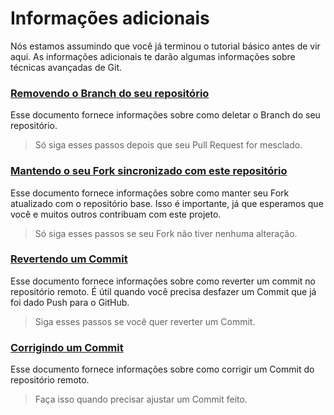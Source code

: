 # Informações adicionais

Nós estamos assumindo que você já terminou o tutorial básico antes de vir aqui. As informações adicionais te darão algumas informações sobre técnicas avançadas de Git.

### [ Removendo o Branch do seu repositório ](removing-branch-from-your-repository.pt_br.md)
Esse documento fornece informações sobre como deletar o Branch do seu repositório.
> Só siga esses passos depois que seu Pull Request for mesclado.

### [ Mantendo o seu Fork sincronizado com este repositório ](keeping-your-fork-synced-with-this-repository.pt_br.md)
Esse documento fornece informações sobre como manter seu Fork atualizado com o repositório base. Isso é importante, já que esperamos que você e muitos outros contribuam com este projeto.
> Só siga esses passos se seu Fork não tiver nenhuma alteração.

### [ Revertendo um Commit](reverting-a-commit.pt_br.md)
Esse documento fornece informações sobre como reverter um commit no repositório remoto. É útil quando você precisa desfazer um Commit que já foi dado Push para o GitHub.
> Siga esses passos se você quer reverter um Commit.

### [ Corrigindo um Commit](amending-a-commit.pt_br.md)
Esse documento fornece informações sobre como corrigir um Commit do repositório remoto.
> Faça isso quando precisar ajustar um Commit feito.
